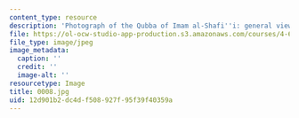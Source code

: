 ```yaml
---
content_type: resource
description: 'Photograph of the Qubba of Imam al-Shafi''i: general view.'
file: https://ol-ocw-studio-app-production.s3.amazonaws.com/courses/4-615-the-architecture-of-cairo-spring-2002/12d901b2dc4df508927f95f39f40359a_0008.jpg
file_type: image/jpeg
image_metadata:
  caption: ''
  credit: ''
  image-alt: ''
resourcetype: Image
title: 0008.jpg
uid: 12d901b2-dc4d-f508-927f-95f39f40359a
---
```

